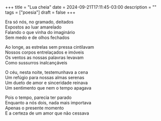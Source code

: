 +++
title = "Lua cheia"
date = 2024-09-21T17:11:45-03:00
description = ""
tags = ["poesia"]
draft = false
+++

Era só nós, no gramado, deitados\
Expostos ao luar amarelado\
Falando o que vinha do imaginário\
Sem medo e de olhos fechados

Ao longe, as estrelas sem pressa cintilavam\
Nossos corpos entrelaçados e imóveis\
Os ventos as nossas palavras levavam\
Como sussurros inalcançáveis

O céu, nesta noite, testemunhava a cena\
Um refúgio para nossas almas serenas\
Um dueto de amor e sinceridade reinava\
Um sentimento que nem o tempo apagava

Pois o tempo, parecia ter parado\
Enquanto a nós dois, nada mais importava\
Apenas o presente momento\
E a certeza de um amor que não cessava
